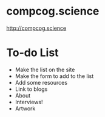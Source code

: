 # compcog.science
http://compcog.science


# To-do List
* Make the list on the site
* Make the form to add to the list
* Add some resources
* Link to blogs
* About
* Interviews!
* Artwork 
